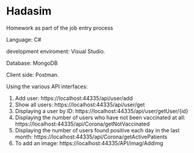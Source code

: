 # Hadasim
Homework as part of the job entry process

Language: C#

development enviroment: Visual Studio.

Database: MongoDB

Client side: Postman.

Using the various API interfaces:
1. Add user:
https://localhost:44335/api/user/add
2. Show all users:
https://localhost:44335/api/user/get
3. Displaying a user by ID:
https://localhost:44335/api/user/getUser/{id}
4. Displaying the number of users who have not been vaccinated at all:
https://localhost:44335/api/Corona/getNotVaccinated
5. Displaying the number of users found positive each day in the last month:
https://localhost:44335/api/Corona/getActivePatients
6. To add an image:
https://localhost:44335/API/imag/Addimg
